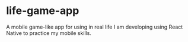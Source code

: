 # life-game-app
A mobile game-like app for using in real life I am developing using React Native to practice my mobile skills.
